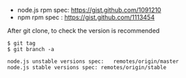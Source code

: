 * node.js rpm spec: https://gist.github.com/1091210
* npm rpm spec    : https://gist.github.com/1113454


After git clone, to check the version is recommended

~~~
$ git tag
$ git branch -a
~~~

~~~
node.js unstable versions spec:   remotes/origin/master
node.js stable versions spec: remotes/origin/stable
~~~
